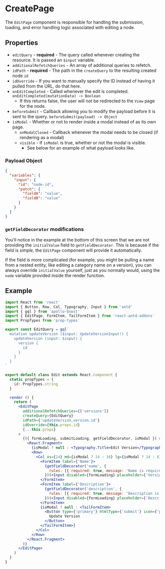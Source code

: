 # CreatePage

The `EditPage` component is responsible for handling the submission, loading, and error
handling logic associated with editing a node.

## Properties

- `editQuery` - **required** - The query called whenever creating the resource. It is passed an `$input` variable.
- `additionalRefetchQueries` - An array of additional queries to refetch.
- `idPath` - **required** - The path in the `createQuery` to the resulting created node `id`
- `idOverride` - If you want to manually specify the ID instead of having it pulled from the URL, do that here.
- `onEditCompleted` - Called whenever the edit is completed. `onEditCompleted(mutationData) -> Boolean`
  - If this returns false, the user will not be redirected to the `View` page for the node.
- `beforeSubmit` - Callback allowing you to modify the payload before it is sent to the query. `beforeSubmit(payload) -> Object`
- `isModal` - Whether or not to render inside a modal instead of as its own page.
  - `onModalClosed` - Callback whenever the modal needs to be closed (if rendering as a modal)
  - `visible` - If `isModal` is true, whether or not the modal is visible.
    - See below for an example of what payload looks like.

### Payload Object

```json
{
  "variables": {
    "input": {
      "id": "node-id",
      "patch": {
        "fieldA": "value",
        "fieldB": "value"
      }
    }
  }
}
```

### `getFieldDecorator` modifications

You'll notice in the example at the bottom of this screen that we are not providing the
`initialValue` field to `getFieldDecorator`. This is because if the field is _simple,_
the `EditPage` component will provide it automatically.

If the field is more complicated (for example, you might be pulling a name from a nested
entity, like editing a category name on a version), you can always override `initialValue`
yourself, just as you normally would, using the `node` variable provided inside the
render function.

## Example

```jsx
import React from 'react'
import { Button, Row, Col, Typography, Input } from 'antd'
import { gql } from 'apollo-boost'
import { EditPage, FormItem, TailFormItem } from 'react-antd-addons'
import PropTypes from 'prop-types'

export const EditQuery = gql`
  mutation updateVersion ($input: UpdateVersionInput!) {
    updateVersion (input: $input) {
      version {
        id
      }
    }
  }
`

export default class Edit extends React.Component {
  static propTypes = {
    id: PropTypes.string
  }

  render () {
    return (
      <EditPage
        additionalRefetchQueries={['versions']}
        createQuery={EditQuery}
        idPath={'updateVersion.version.id'}
        idOverride={this.props.id}
        {...this.props}
      >
        {({ formLoading, submitLoading, getFieldDecorator, isModal }) => (
          <React.Fragment>
            {isModal ? null : <Typography.Title>Edit Version</Typography.Title>}
            <Row>
              <Col xs={24} md={isModal ? 24 : 16} lg={isModal ? 24 : 8}>
                <FormItem label={'Name'}>
                  {getFieldDecorator('name', {
                    rules: [{ required: true, message: 'Name is required.' }]
                  })(<Input disabled={formLoading} placeholder={'Version Name'} />)}
                </FormItem>
                <FormItem label={'Description'}>
                  {getFieldDecorator('description', {
                    rules: [{ required: true, message: 'Description is required.' }]
                  })(<Input disabled={formLoading} placeholder={'Description!'} />)}
                </FormItem>
                {isModal ? null : <TailFormItem>
                  <Button type={'primary'} htmlType={'submit'} icon={'plus'} loading={submitLoading}>
                    Update Version
                  </Button>
                </TailFormItem>}
              </Col>
            </Row>
          </React.Fragment>
        )}
      </EditPage>
    )
  }
}
```
